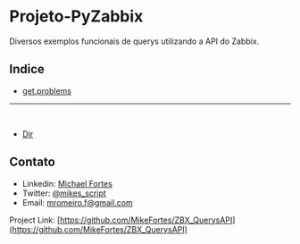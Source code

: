 # Projeto-PyZabbix

Diversos exemplos funcionais de querys utilizando a API do Zabbix.

## Indice
- [get.problems](https://github.com/MikeFortes/ZBX_QuerysAPI/tree/main/Code/get.problems/get.problems.md)
&nbsp;
&nbsp;

---
&nbsp;
- [Dir](https://github.com/MikeFortes/ZBX_QuerysAPI/tree/main/Code/)

<!-- CONTACT -->
## Contato

- Linkedin: [Michael Fortes](https://www.linkedin.com/in/mikefortes)
- Twitter: [@mikes_script
](https://twitter.com/mikes_script)
- Email: mromeiro.f@gmail.com

Project Link: [https://github.com/MikeFortes/ZBX_QuerysAPI](https://github.com/MikeFortes/ZBX_QuerysAPI)